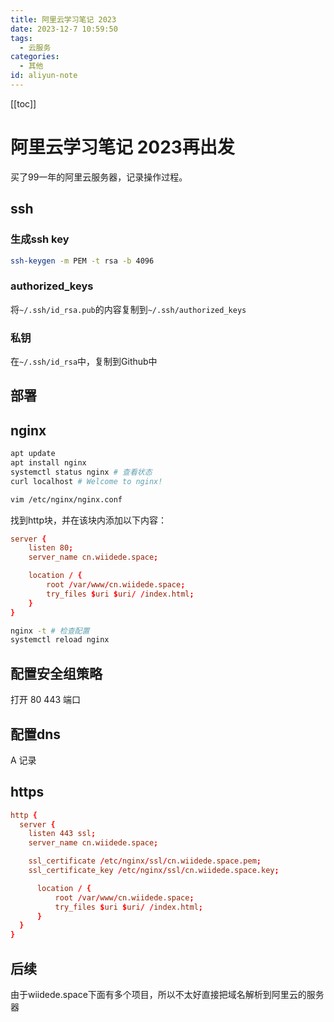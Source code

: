 ```yaml
---
title: 阿里云学习笔记 2023
date: 2023-12-7 10:59:50
tags:
  - 云服务
categories:
  - 其他
id: aliyun-note
---
```


[[toc]]

# 阿里云学习笔记 2023再出发

买了99一年的阿里云服务器，记录操作过程。

## ssh

### 生成ssh key

```bash
ssh-keygen -m PEM -t rsa -b 4096
```

### authorized_keys

将`~/.ssh/id_rsa.pub`的内容复制到`~/.ssh/authorized_keys`

### 私钥

在`~/.ssh/id_rsa`中，复制到Github中

## 部署

## nginx

```bash
apt update
apt install nginx
systemctl status nginx # 查看状态
curl localhost # Welcome to nginx!

vim /etc/nginx/nginx.conf
```

找到http块，并在该块内添加以下内容：

```conf
server {
    listen 80;
    server_name cn.wiidede.space;

    location / {
        root /var/www/cn.wiidede.space;
        try_files $uri $uri/ /index.html;
    }
}
```

```bash
nginx -t # 检查配置
systemctl reload nginx
```

## 配置安全组策略

打开 80 443 端口

## 配置dns

A 记录

## https

```conf
http {
  server {
    listen 443 ssl;
    server_name cn.wiidede.space;

    ssl_certificate /etc/nginx/ssl/cn.wiidede.space.pem;
    ssl_certificate_key /etc/nginx/ssl/cn.wiidede.space.key;

      location / {
          root /var/www/cn.wiidede.space;
          try_files $uri $uri/ /index.html;
      }
  }
}
```

## 后续

由于wiidede.space下面有多个项目，所以不太好直接把域名解析到阿里云的服务器
